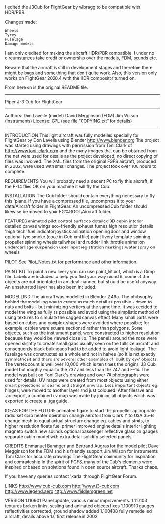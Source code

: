 I edited the J3Cub for FlightGear by wlbragg to be compatible with HDR/PBR.

Changes made:

    Wheels
    Tyres
    Fuselage
    Damage models

I am only credited for making the aircraft HDR/PBR compatible, I under no circumstances take credit or ownership over the models, FDM, sounds etc.

Beware that the aircraft is still in development stages and therefore there might be bugs and some thing that don't quite work. Also, this version only works on FlightGear 2020.4 with the HDR compositor turned on.

From here on is the original README file.

********************************************************************************
Piper J-3 Cub for FlightGear
********************************************************************************
Authors: Don Lavelle (model) David Megginson (FDM) Jim Wilson (instruments)
License: GPL (see file "COPYING.txt" for details)
********************************************************************************

INTRODUCTION
This light aircraft was fully modelled specially for FlightGear by Don Lavelle using Blender http://www.blender.org  The project was started using drawings with permission from Toni Clark of
http://www.toni-clark.com and the many images that can be obtained from the net were used for details as the project developed; no direct copying of files was involved.
The XML files from the original FGFS aircraft, produced in 2002,
 were used with small changes. The project took over 100 hours to complete.

REQUIREMENTS
You will probably need a decent PC to fly this aircraft; if the F-14 flies OK on your machine it will fly the Cub.


INSTALLATION
The Cub folder should contain everything necessary to fly this 'plane. If you have a compressed file, uncompress it to your data/Aircraft folder in FlightGear. An uncompressed Cub folder should likewise be moved to your FG%ROOT/Aircraft folder.


FEATURES
animated pilot
control surfaces
detailed 3D cabin interior
detailed canvas wings
eco-friendly exhaust fumes
high resolution details
'high tech' fuel indicator
joystick animation
opening door and window
optional tyre smoke (code in Cub.xml file)
paint livery template
spinning propeller
spinning wheels
tailwheel and rudder link
throttle animation
undercarriage suspension
user input registration markings
water spray on wheels

PILOT
See Pilot_Notes.txt for performance and other information.

PAINT KIT
To paint a new livery you can use paint_kit.xcf, which is a Gimp file. Labels are included to help you find your way round it, some of the objects are not orientated in an ideal manner, but should be useful anyway. An unsaturated layer has also been included.


MODELLING
The aircraft was modelled in Blender 2.49a. The philosophy behind the modelling was to create as much detail as possible - down to nuts and bolts – but minimizing vertices at the same time. It was decided to model the wing as fully as possible and avoid using the simplistic method of using textures to simulate the sagged canvas effect. Many small parts were based on cubes and complex shapes were avoided where possible; for example, cables were square sectioned rather than polygons. Some objects, such as the instrument panel, were constructed to higher resolution because they would be viewed close up. The panels around the nose were opened slightly to create small gaps usually seen on the fullsize aircraft and consequently black bulkheads had to be added to avoid light leakage. The fuselage was constructed as a whole and not in halves (so it is not exactly symmetrical) and there are several other examples of 'built by eye' objects. The vertex count is well over 10,000 which is ten times the original J3 Cub model but roughly equal to the 737 and less than the 747 and F-14. The model was built on
Toni Clark's drawing and over 70 photographs were used for details. UV maps were created from most objects using either smart projections or seams and straight unwrap. Less important objects eg. hinges, were moved to another layer and just coloured. After filesave and .ac export, a combined uv map was made by joining all objects which was exported to create a .tga guide. 

IDEAS FOR THE FUTURE
animated figure to start the propeller
appropriate radio set
carb heater operation
change aerofoil from Clark Y to USA 35-B
change mesh to equal actual structure
change eg. cables and struts, to higher resolution
floats
fuel primer
improved engine details
interior lighting
magneto switch
new sounds
optional passenger
reflective glass on gauges
separate cabin model with extra detail
solidify selected panels


CREDITS
Emmanuel Baranger and Bertrand Augras for the model pilot
Dave Megginson for the FDM and his friendly support
Jim Wilson for instruments
Toni Clark for accurate drawings
The FlightGear community for inspiration and comradeship
In the spirit of FGFS, many of the Cub's elements were inspired or based on solutions found in open source aircraft. Thanks chaps.


If you have any queries contact 'karla' through FlightGear Forum.

LINKS
http://www.cub-club.com
http://www.j3-cub.com
http://www.legend.aero
http://www.fiddlersgreen.net

VERSION
1.110901 Panel update, various minor improvements.
1.110103 textures broken links, scaling and animated objects fixes
1.100910 gauges reflectivities corrected, ground shadow added
1.100408 fully remodelled aircraft, details above
1.0 first release in 2002

